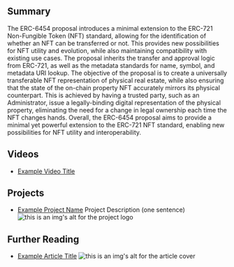 ## Summary

The ERC-6454 proposal introduces a minimal extension to the ERC-721 Non-Fungible Token (NFT) standard, allowing for the identification of whether an NFT can be transferred or not. This provides new possibilities for NFT utility and evolution, while also maintaining compatibility with existing use cases. The proposal inherits the transfer and approval logic from ERC-721, as well as the metadata standards for name, symbol, and metadata URI lookup. The objective of the proposal is to create a universally transferable NFT representation of physical real estate, while also ensuring that the state of the on-chain property NFT accurately mirrors its physical counterpart. This is achieved by having a trusted party, such as an Administrator, issue a legally-binding digital representation of the physical property, eliminating the need for a change in legal ownership each time the NFT changes hands. Overall, the ERC-6454 proposal aims to provide a minimal yet powerful extension to the ERC-721 NFT standard, enabling new possibilities for NFT utility and interoperability.

## Videos

- [Example Video Title](https://www.youtube.com/watch?v=TDGq4aeevgY)

## Projects

- [Example Project Name](https://xxxx.xxx/xxxxx) Project Description (one sentence) ![this is an img's alt for the project logo](https://xxxx.xxx/project-logo.xxx)

## Further Reading

- [Example Article Title](https://xxxx.xxx/xxxxx) ![this is an img's alt for the article cover](https://xxxx.xxx/article-cover.xxx)
